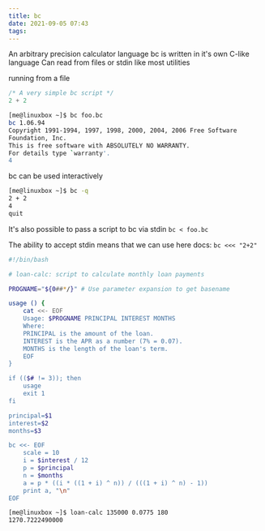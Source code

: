 ```yaml
---
title: bc
date: 2021-09-05 07:43
tags:
---
```


An arbitrary precision calculator language bc is written in it's own
C-like language Can read from files or stdin like most utilities

running from a file
``` c
/* A very simple bc script */
2 + 2
```
```bash
[me@linuxbox ~]$ bc foo.bc
bc 1.06.94
Copyright 1991-1994, 1997, 1998, 2000, 2004, 2006 Free Software
Foundation, Inc.
This is free software with ABSOLUTELY NO WARRANTY.
For details type `warranty'.
4
```

bc can be used interactively

``` bash
[me@linuxbox ~]$ bc -q
2 + 2
4
quit
```

It's also possible to pass a script to bc via stdin `bc < foo.bc`

The ability to accept stdin means that we can use here docs: `bc <<<
"2+2"`

``` bash
#!/bin/bash

# loan-calc: script to calculate monthly loan payments

PROGNAME="${0##*/}" # Use parameter expansion to get basename

usage () {
    cat <<- EOF
    Usage: $PROGNAME PRINCIPAL INTEREST MONTHS
    Where:
    PRINCIPAL is the amount of the loan.
    INTEREST is the APR as a number (7% = 0.07).
    MONTHS is the length of the loan's term.
    EOF
}

if (($# != 3)); then
    usage
    exit 1
fi

principal=$1
interest=$2
months=$3

bc <<- EOF
    scale = 10
    i = $interest / 12
    p = $principal
    n = $months
    a = p * ((i * ((1 + i) ^ n)) / (((1 + i) ^ n) - 1))
    print a, "\n"
EOF 
```

``` bash
[me@linuxbox ~]$ loan-calc 135000 0.0775 180
1270.7222490000 
```
